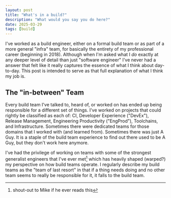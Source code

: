 ```yaml
---
layout: post
title: "What's in a build?"
description: "What would you say you do here?"
date: 2025-03-29
tags: [build]
---
```


I've worked as a build engineer, either on a formal build team or as part of a
more general "infra" team, for basically the entirety of my professional career
(beginning in 2018). Although when I'm asked what I *do* exactly at any deeper
level of detail than just "software engineer" I've never had a answer that felt
like it really captures the essence of what I think about day-to-day. This post
is intended to serve as that full explanation of what I think my job is.

## The "in-between" Team

Every build team I've talked to, heard of, or worked on has ended up being
responsible for a different set of things. I've worked on projects that could
rightly be classified as each of: CI, Developer Experience ("DevEx"), Release
Management, Engineering Productivity ("EngProd"), Toolchains, and
Infrastructure. Sometimes there were dedicated teams for those domains that I
worked with (and learned from). Sometimes there was just A Guy. It is a staple
of the build team experience to find out there used to be A Guy, but they don't
work here anymore.

I've had the privilege of working on teams with some of the strongest generalist
engineers that I've ever met[^1] which has heavily shaped (warped?) my
perspective on how build teams operate. I regularly describe my build teams as
the "team of last resort" in that if a thing needs doing and no other team seems
to really be responsible for it, it falls to the build team.


[^1]: shout-out to Mike if he ever reads this